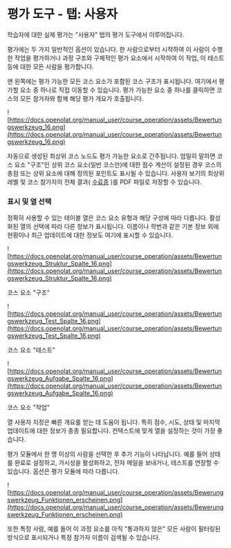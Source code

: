 # 평가 도구 - 탭: 사용자

학습자에 대한 실제 평가는 "사용자" 탭의 평가 도구에서 이루어집니다.

평가에는 두 가지 일반적인 옵션이 있습니다. 한 사람으로부터 시작하여 이 사람이 수행한 작업을 평가하거나 과정 구조와 구체적인 평가 요소에서 시작하여 이 작업, 이 테스트 등에 대한 모든 사람을 평가합니다.

맨 왼쪽에는 평가 가능한 모든 코스 요소가 포함된 코스 구조가 표시됩니다. 여기에서 평가할 요소 중 하나로 직접 이동할 수 있습니다. 평가 가능한 요소 중 하나를 클릭하면 코스의 모든 참가자와 함께 해당 평가 개요가 호출됩니다.

![https://docs.openolat.org/manual_user/course_operation/assets/Bewertungswerkzeug_16.png](https://docs.openolat.org/manual_user/course_operation/assets/Bewertungswerkzeug_16.png)

자동으로 생성된 최상위 코스 노드도 평가 가능한 요소로 간주됩니다. 엄밀히 말하면 코스 요소 "구조"인 상위 코스 요소(일반 코스만)에 대한 점수 계산이 설정된 경우 코스의 총점 또는 상위 요소에 대해 정의된 포인트도 표시될 수 있습니다. 사용자 보기의 최상위 레벨 및 코스 참가자의 전체 결과( [수료증](https://docs.openolat.org/manual_user/e-assessment/Performance_assessment/) )를 PDF 파일로 저장할 수 있습니다.

### 표시 및 열 선택

정확히 사용할 수 있는 테이블 열은 코스 요소 유형과 해당 구성에 따라 다릅니다. 활성화된 열의 선택에 따라 다른 정보가 표시됩니다. 이름이나 학번과 같은 기본 정보 외에 현황이나 최근 업데이트에 대한 정보도 여기에 표시할 수 있습니다.

![https://docs.openolat.org/manual_user/course_operation/assets/Bewertungswerkzeug_Struktur_Spalte_16.png](https://docs.openolat.org/manual_user/course_operation/assets/Bewertungswerkzeug_Struktur_Spalte_16.png)

코스 요소 "구조"

![https://docs.openolat.org/manual_user/course_operation/assets/Bewertungswerkzeug_Test_Spalte_16.png](https://docs.openolat.org/manual_user/course_operation/assets/Bewertungswerkzeug_Test_Spalte_16.png)

코스 요소 "테스트"

![https://docs.openolat.org/manual_user/course_operation/assets/Bewertungswerkzeug_Aufgabe_Spalte_16.png](https://docs.openolat.org/manual_user/course_operation/assets/Bewertungswerkzeug_Aufgabe_Spalte_16.png)

코스 요소 "작업"

열 사용자 지정은 빠른 개요를 얻는 데 도움이 됩니다. 특히 점수, 시도, 상태 및 마지막 업데이트에 대한 정보가 종종 필요합니다. 컨텍스트에 맞게 열을 설정하는 것이 가장 좋습니다.

평가 모듈에서 한 명 이상의 사람을 선택한 후 추가 기능이 나타납니다. 예를 들어 상태를 완료로 설정하고, 가시성을 활성화하고, 전자 메일을 보내거나, 테스트를 연장할 수 있습니다. 옵션은 평가 모듈에 따라 다릅니다.

![https://docs.openolat.org/manual_user/course_operation/assets/Bewerungswerkzeug_Funktionen_erscheinen.png](https://docs.openolat.org/manual_user/course_operation/assets/Bewerungswerkzeug_Funktionen_erscheinen.png)

또한 특정 사람, 예를 들어 이 과정 요소를 아직 "통과하지 않은" 모든 사람이 필터링된 방식으로 표시되거나 특정 참가자 이름이 검색될 수 있습니다.